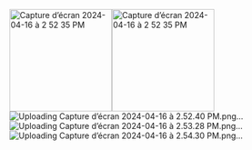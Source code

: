 <img  width="180"  alt="Capture d’écran 2024-04-16 à 2 52 35 PM" src="https://github.com/kherrabouchra/Launchit/assets/131370970/c23d1d5b-b6fd-4b9e-8cc7-2872577923e6"><img width="180" alt="Capture d’écran 2024-04-16 à 2 52 35 PM" src="https://github.com/kherrabouchra/Launchit/assets/131370970/c02fed74-3ef1-4040-9f57-08e58325e13b">
![Uploading Capture d’écran 2024-04-16 à 2.52.40 PM.png…]()
![Uploading Capture d’écran 2024-04-16 à 2.53.28 PM.png…]()
![Uploading Capture d’écran 2024-04-16 à 2.54.30 PM.png…]()
